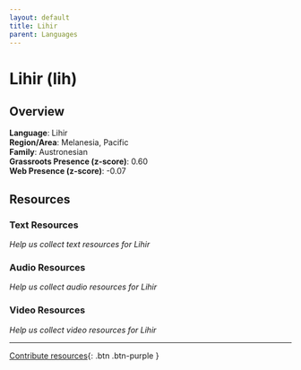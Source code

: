```yaml
---
layout: default
title: Lihir
parent: Languages
---
```


# Lihir (lih)

## Overview

**Language**: Lihir  
**Region/Area**: Melanesia, Pacific  
**Family**: Austronesian  
**Grassroots Presence (z-score)**: 0.60  
**Web Presence (z-score)**: -0.07  

## Resources

### Text Resources
*Help us collect text resources for Lihir*

### Audio Resources
*Help us collect audio resources for Lihir*

### Video Resources
*Help us collect video resources for Lihir*

---

[Contribute resources](https://forms.office.com/e/1SfLJx3u1r){: .btn .btn-purple }
